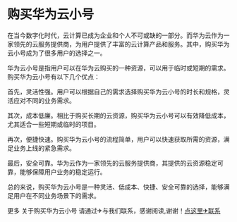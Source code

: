 # 购买华为云小号

在当今数字化时代，云计算已成为企业和个人不可或缺的一部分。而华为云作为一家领先的云服务提供商，为用户提供了丰富的云计算产品和服务。其中，购买华为云小号成为了很多用户的选择之一。

华为云小号是指用户可以在华为云购买的一种资源，可以用于临时或短期的需求。购买华为云小号有以下几个优点：

首先，灵活性强。用户可以根据自己的需求选择购买华为云小号的时长和规格，灵活应对不同的业务需求。

其次，成本低廉。相比于购买长期的云资源，购买华为云小号可以有效降低成本，尤其适合一些短期或临时的项目。

再次，便捷快速。购买华为云小号的流程简单，用户可以快速获取所需的资源，满足业务上线的紧急需求。

最后，安全可靠。华为云作为一家领先的云服务提供商，其提供的云资源稳定可靠，能够保障用户业务的稳定运行。

总的来说，购买华为云小号是一种灵活、低成本、快捷、安全可靠的选择，能够满足用户在不同业务场景下的需求。

更多 关于购买华为云小号 请通过✈与我们联系，感谢阅读,谢谢！[点这里✈联系](https://d.k02.cc)